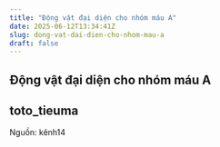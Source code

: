 ```yaml
---
title: "Động vật đại diện cho nhóm máu A"
date: 2025-06-12T13:34:41Z
slug: dong-vat-dai-dien-cho-nhom-mau-a
draft: false
---
```


## Động vật đại diện cho nhóm máu A

## toto_tieuma

Nguồn: kênh14